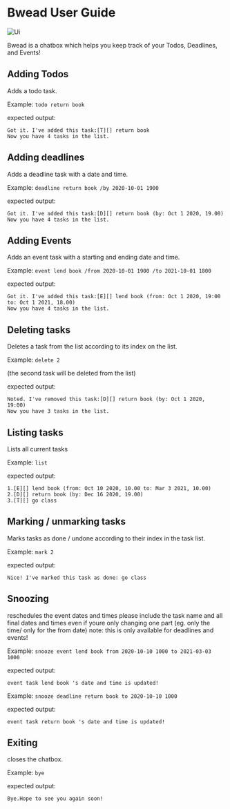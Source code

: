 # Bwead User Guide

![Ui](https://github.com/user-attachments/assets/cdb08fb4-0196-4223-84c1-b2d1a7e566a8)

Bwead is a chatbox which helps you keep track of your Todos, Deadlines, and Events!

## Adding Todos

Adds a todo task.

Example: `todo return book`

expected output:
```
Got it. I've added this task:[T][] return book
Now you have 4 tasks in the list.
```

## Adding deadlines

Adds a deadline task with a date and time.

Example: `deadline return book /by 2020-10-01 1900`

expected output:
```
Got it. I've added this task:[D][] return book (by: Oct 1 2020, 19.00)
Now you have 4 tasks in the list.
```
## Adding Events

Adds an event task with a starting and ending date and time.

Example: `event lend book /from 2020-10-01 1900 /to 2021-10-01 1800`

expected output:
```
Got it. I've added this task:[E][] lend book (from: Oct 1 2020, 19:00 to: Oct 1 2021, 18.00)
Now you have 4 tasks in the list.
```

## Deleting tasks

Deletes a task from the list according to its index on the list.

Example: `delete 2`

(the second task will be deleted from the list)

expected output: 
```
Noted. I've removed this task:[D][] return book (by: Oct 1 2020, 19:00)
Now you have 3 tasks in the list.
```

## Listing tasks

Lists all current tasks

Example: `list`

expected output: 
```
1.[E][] lend book (from: Oct 10 2020, 10.00 to: Mar 3 2021, 10.00)
2.[D][] return book (by: Dec 16 2020, 19.00)
3.[T][] go class
```

## Marking / unmarking tasks

Marks tasks as done / undone according to their index in the task list.

Example: `mark 2`

expected output: 
```
Nice! I've marked this task as done: go class
```

## Snoozing

reschedules the event dates and times 
please include the task name and all final dates and times even if youre only changing one part (eg. only the time/ only for the from date)
note: this is only available for deadlines and events!

Example: `snooze event lend book from 2020-10-10 1000 to 2021-03-03 1000`

expected output: 
```
event task lend book 's date and time is updated!
```
Example: `snooze deadline return book to 2020-10-10 1000`

expected output: 
```
event task return book 's date and time is updated!
```

## Exiting

closes the chatbox.

Example: `bye`

expected output: 
```
Bye.Hope to see you again soon!
```
